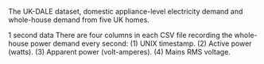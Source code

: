 The UK-DALE dataset, domestic appliance-level electricity demand and whole-house demand from five UK homes.

1 second data
There are four columns in each CSV file recording the whole-house power demand every second:
(1) UNIX timestamp.
(2) Active power (watts).
(3) Apparent power (volt-amperes).
(4) Mains RMS voltage.
